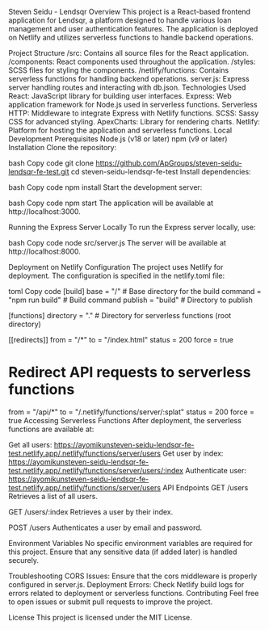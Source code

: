 Steven Seidu - Lendsqr
Overview
This project is a React-based frontend application for Lendsqr, a platform designed to handle various loan management and user authentication features. The application is deployed on Netlify and utilizes serverless functions to handle backend operations.

Project Structure
/src: Contains all source files for the React application.
/components: React components used throughout the application.
/styles: SCSS files for styling the components.
/netlify/functions: Contains serverless functions for handling backend operations.
server.js: Express server handling routes and interacting with db.json.
Technologies Used
React: JavaScript library for building user interfaces.
Express: Web application framework for Node.js used in serverless functions.
Serverless HTTP: Middleware to integrate Express with Netlify functions.
SCSS: Sassy CSS for advanced styling.
ApexCharts: Library for rendering charts.
Netlify: Platform for hosting the application and serverless functions.
Local Development
Prerequisites
Node.js (v18 or later)
npm (v9 or later)
Installation
Clone the repository:

bash
Copy code
git clone https://github.com/ApGroups/steven-seidu-lendsqr-fe-test.git
cd steven-seidu-lendsqr-fe-test
Install dependencies:

bash
Copy code
npm install
Start the development server:

bash
Copy code
npm start
The application will be available at http://localhost:3000.

Running the Express Server Locally
To run the Express server locally, use:

bash
Copy code
node src/server.js
The server will be available at http://localhost:8000.

Deployment on Netlify
Configuration
The project uses Netlify for deployment. The configuration is specified in the netlify.toml file:

toml
Copy code
[build]
  base = "/"                  # Base directory for the build
  command = "npm run build"   # Build command
  publish = "build"           # Directory to publish

[functions]
  directory = "."              # Directory for serverless functions (root directory)

[[redirects]]
  from = "/*"
  to = "/index.html"
  status = 200
  force = true

  # Redirect API requests to serverless functions
  from = "/api/*"
  to = "/.netlify/functions/server/:splat"
  status = 200
  force = true
Accessing Serverless Functions
After deployment, the serverless functions are available at:

Get all users: https://ayomikunsteven-seidu-lendsqr-fe-test.netlify.app/.netlify/functions/server/users
Get user by index: https://ayomikunsteven-seidu-lendsqr-fe-test.netlify.app/.netlify/functions/server/users/:index
Authenticate user: https://ayomikunsteven-seidu-lendsqr-fe-test.netlify.app/.netlify/functions/server/users
API Endpoints
GET /users
Retrieves a list of all users.

GET /users/:index
Retrieves a user by their index.

POST /users
Authenticates a user by email and password.

Environment Variables
No specific environment variables are required for this project. Ensure that any sensitive data (if added later) is handled securely.

Troubleshooting
CORS Issues: Ensure that the cors middleware is properly configured in server.js.
Deployment Errors: Check Netlify build logs for errors related to deployment or serverless functions.
Contributing
Feel free to open issues or submit pull requests to improve the project.

License
This project is licensed under the MIT License.

